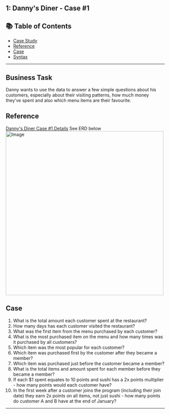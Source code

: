 ## 1: Danny's Diner - Case #1 

## 📚 Table of Contents
- [Case Study](#case-study)
- [Reference](#reference)
- [Case](#case)
- [Syntax](https://github.com/katiehuangx/8-Week-SQL-Challenge/blob/main/Case%20Study%20%231%20-%20Danny's%20Diner/Danny's%20Diner%20Solution.md)

***

## Business Task
Danny wants to use the data to answer a few simple questions about his customers, especially about their visiting patterns, how much money they’ve spent and also which menu items are their favourite. 

## Reference
<a href = https://8weeksqlchallenge.com/case-study-1/> Danny's Diner Case #1 Details</a>
See ERD below
<img src="../81607668/127727503-9d9e7a25-93cb-4f95-8bd0-20b87cb4b459.png" alt="Image" width="500" height="520">

## Case

1. What is the total amount each customer spent at the restaurant?
2. How many days has each customer visited the restaurant?
3. What was the first item from the menu purchased by each customer?
4. What is the most purchased item on the menu and how many times was it purchased by all customers?
5. Which item was the most popular for each customer?
6. Which item was purchased first by the customer after they became a member?
7. Which item was purchased just before the customer became a member?
10. What is the total items and amount spent for each member before they became a member?
11. If each $1 spent equates to 10 points and sushi has a 2x points multiplier - how many points would each customer have?
12. In the first week after a customer joins the program (including their join date) they earn 2x points on all items, not just sushi - how many points do customer A and B have at the end of January?

***

